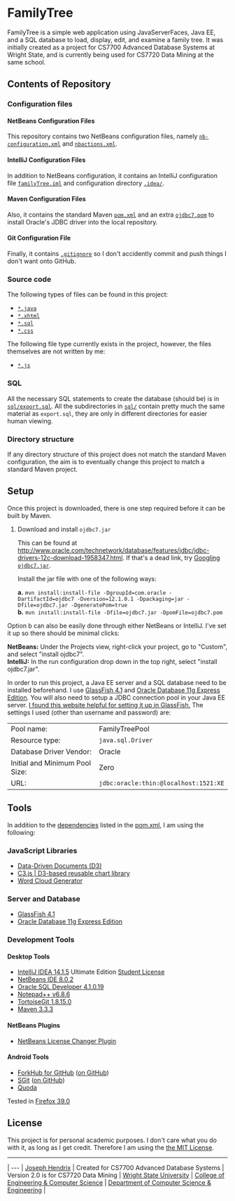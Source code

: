 # FamilyTree

FamilyTree is a simple web application using JavaServerFaces, Java EE, and a SQL database to load, display, edit, and examine a family tree. It was initially created as a project for CS7700 Advanced Database Systems at Wright State, and is currently being used for CS7720 Data Mining at the same school.

## Contents of Repository

### Configuration files

#### NetBeans Configuration Files

This repository contains two NetBeans configuration files, namely [`nb-configuration.xml`](https://github.com/hendrixjoseph/FamilyTree/blob/master/nb-configuration.xml) and [`nbactions.xml`](https://github.com/hendrixjoseph/FamilyTree/blob/master/nbactions.xml). 

#### IntelliJ Configuration Files

In addition to NetBeans configuration, it contains an IntelliJ configuration file [`familyTree.iml`](https://github.com/hendrixjoseph/FamilyTree/blob/master/familyTree.iml) and configuration directory [`.idea/`](https://github.com/hendrixjoseph/FamilyTree/blob/master/.idea/).

#### Maven Configuration Files

Also, it contains the standard Maven [`pom.xml`](pom.xml) and an extra [`ojdbc7.pom`](https://github.com/hendrixjoseph/FamilyTree/blob/master/ojdbc7.pom) to install Oracle's JDBC driver into the local repository.

#### Git Configuration File

Finally, it contains [`.gitignore`](https://github.com/hendrixjoseph/FamilyTree/blob/master/.gitignore) so I don't accidently commit and push things I don't want onto GitHub.

### Source code

The following types of files can be found in this project:

* [`*.java`](https://github.com/hendrixjoseph/FamilyTree/blob/master/src/main/java)
* [`*.xhtml`](https://github.com/hendrixjoseph/FamilyTree/blob/master/src/main/webapp)
* [`*.sql`](https://github.com/hendrixjoseph/FamilyTree/blob/master/sql/)
* [`*.css`](https://github.com/hendrixjoseph/FamilyTree/blob/master/src/main/webapp/WEB-INF/resource/css)

The following file type currently exists in the project, however, the files themselves are not written by me:

* [`*.js`](https://github.com/hendrixjoseph/FamilyTree/blob/master/src/main/webapp/WEB-INF/resource/js)

### SQL

All the necessary SQL statements to create the database (should be) is in [`sql/export.sql`](https://github.com/hendrixjoseph/FamilyTree/blob/master/sql/export.sql). All the subdirectories in [`sql/`](https://github.com/hendrixjoseph/FamilyTree/blob/master/sql/) contain pretty much the same material as `export.sql`, they are only in different directories for easier human viewing.

### Directory structure

If any directory structure of this project does not match the standard Maven configuration, the aim is to eventually change this project to match a standard Maven project.

## Setup

Once this project is downloaded, there is one step required before it can be built by Maven.

1. Download and install `ojdbc7.jar`

   This can be found at http://www.oracle.com/technetwork/database/features/jdbc/jdbc-drivers-12c-download-1958347.html. If that's a dead link, try [Googling `ojdbc7.jar`](https://www.google.com/search?q=ojdbc7.jar).

   Install the jar file with one of the following ways:

   **a.** `mvn install:install-file -DgroupId=com.oracle -DartifactId=ojdbc7 -Dversion=12.1.0.1 -Dpackaging=jar -Dfile=ojdbc7.jar -DgeneratePom=true`<br />
   **b.** `mvn install:install-file -Dfile=ojdbc7.jar -DpomFile=ojdbc7.pom`
   
  Option b can also be easily done through either NetBeans or IntelliJ. I've set it up so there should be minimal clicks:
  
  **NetBeans:** Under the Projects view, right-click your project, go to "Custom", and select "install ojdbc7".<br />
  **IntelliJ:** In the run configuration drop down in the top right, select "install ojdbc7.jar".
   
In order to run this project, a Java EE server and a SQL database need to be installed beforehand. I use [GlassFish 4.1](https://glassfish.java.net/) and [Oracle Database 11g Express Edition](http://www.oracle.com/technetwork/database/database-technologies/express-edition/overview/index.html). You will also need to setup a JDBC connection pool in your Java EE server. [I found this website helpful for setting it up in GlassFish.](https://computingat40s.wordpress.com/how-to-setup-a-jdbc-connection-in-glassfish/) The settings I used (other than username and password) are:

<table>
<tr><td>Pool name: </td><td>FamilyTreePool</td></tr>
<tr><td>Resource type:</td><td><code>java.sql.Driver</code></td></tr>
<tr><td>Database Driver Vendor: </td><td>Oracle</td></tr>
<tr><td>Initial and Minimum Pool Size:</td><td>Zero</td></tr>
<tr><td>URL:</td><td><code>jdbc:oracle:thin:@localhost:1521:XE</code></td></tr>
</table>

## Tools

In addition to the [dependencies](http://hendrixjoseph.github.io/FamilyTree/dependencies.html) listed in the [pom.xml](pom.xml), I am using the following:

### JavaScript Libraries

 * [Data-Driven Documents (D3)](http://d3js.org)
 * [C3.js | D3-based reusable chart library](http://c3js.org)
 * [Word Cloud Generator](https://www.jasondavies.com/wordcloud)

### Server and Database

* [GlassFish 4.1](https://glassfish.java.net/)
* [Oracle Database 11g Express Edition](http://www.oracle.com/technetwork/database/database-technologies/express-edition/overview/index.html)
 
### Development Tools

#### Desktop Tools

* [IntelliJ IDEA 14.1.5](https://www.jetbrains.com/idea) Ultimate Edition [Student License](https://www.jetbrains.com/student)
* [NetBeans IDE 8.0.2](https://netbeans.org)
* [Oracle SQL Developer 4.1.0.19](http://www.oracle.com/technetwork/developer-tools/sql-developer/overview/index-097090.html)
* [Notepad++ v6.8.6](https://notepad-plus-plus.org)
* [TortoiseGit 1.8.15.0](https://tortoisegit.org)
* [Maven 3.3.3](https://maven.apache.org)

#### NetBeans Plugins

* [NetBeans License Changer Plugin](http://plugins.netbeans.org/plugin/17960/license-changer)

#### Android Tools

* [ForkHub for GitHub](https://play.google.com/store/apps/details?id=jp.forkhub) ([on GitHub](https://github.com/jonan/ForkHub))
* [SGit](https://play.google.com/store/apps/details?id=me.sheimi.sgit) ([on GitHub](https://github.com/sheimi/SGit))
* [Quoda](http://www.getquoda.com/)

Tested in [Firefox 39.0](https://www.mozilla.org/en-US/)

## License

This project is for personal academic purposes. I don't care what you do with it, as long as I get credit. Therefore I am using the [the MIT License](https://github.com/hendrixjoseph/FamilyTree/blob/master/LICENSE.md).

----------------------

 |
--- |
[Joseph Hendrix](https://people.wright.edu/hendrix.11) |
Created for CS7700 Advanced Database Systems |
Version 2.0 is for CS7720 Data Mining |
[Wright State University](http://www.wright.edu) |
[College of Engineering & Computer Science](https://engineering-computer-science.wright.edu) |
[Department of Computer Science & Engineering](https://engineering-computer-science.wright.edu/computer-science-and-engineering) |
